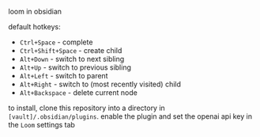 loom in obsidian

default hotkeys:
- `Ctrl+Space` - complete  
- `Ctrl+Shift+Space` - create child  
- `Alt+Down` - switch to next sibling  
- `Alt+Up` - switch to previous sibling  
- `Alt+Left` - switch to parent  
- `Alt+Right` - switch to (most recently visited) child  
- `Alt+Backspace` - delete current node

to install, clone this repository into a directory in `[vault]/.obsidian/plugins`.
enable the plugin and set the openai api key in the `Loom` settings tab
